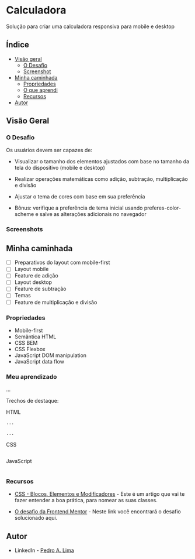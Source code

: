 # Calculadora
Solução para criar uma calculadora responsiva para mobile e desktop

## Índice

- [Visão geral](#visao-geral)
  - [O Desafio](#o-desafio)
  - [Screenshot](#screenshot)
- [Minha caminhada](#minha-caminhada)
  - [Propriedades](#propriedades)
  - [O que aprendi](#o-que-aprendi)
  - [Recursos](#recursos)
- [Autor](#autor)

## Visão Geral

### O Desafio

Os usuários devem ser capazes de:

- Visualizar o tamanho dos elementos ajustados com base no tamanho da tela do dispositivo (mobile e desktop)

- Realizar operações matemáticas como adição, subtração, multiplicação e divisão

- Ajustar o tema de cores com base em sua preferência

- Bônus: verifique a preferência de tema inicial usando preferes-color-scheme e salve as alterações adicionais no navegador

### Screenshots

<html>
<!--
    <h4>Layout mobile</h4>
    <img src="./assets/img/screenshot-mobile.png" width="300px">
    <h4>Layout mobile with data blank</h4>
    <img src="./assets/img/screenshot-mobile-blank.png" width="300px">
    <h4>Layout mobile with form complete</h4>
    <img src="./assets/img/screenshot-mobile-form-complete.png" width="300px">
    <h4>Layout desktop </h4>
    <img src="./assets/img/screenshot-desktop.png" width="920px">
    <h4>Layout desktop with data blank</h4>
    <img src="./assets/img/screenshot-desktop-blank.png" width="920px">
    <h4>Layout desktop with form complete</h4>
    <img src="./assets/img/screenshot-desktop-form-complete.png" width="920px">
-->
</html>

## Minha caminhada

- [ ] Preparativos do layout com mobile-first 
- [ ] Layout mobile
- [ ] Feature de adição
- [ ] Layout desktop
- [ ] Feature de subtração
- [ ] Temas
- [ ] Feature de multiplicação e divisão

### Propriedades

- Mobile-first
- Semântica HTML
- CSS BEM
- CSS Flexbox
- JavaScript DOM manipulation
- JavaScript data flow

### Meu aprendizado
...

Trechos de destaque:

HTML
```html
...

...
```
CSS
```css

```
JavaScript
```javascript

```

### Recursos

- [CSS - Blocos, Elementos e Modificadores](https://getbem.com/introduction/) - Este é um artigo que vai te fazer entender a boa prática, para nomear as suas classes.

- [O desafio da Frontend Mentor](https://www.frontendmentor.io/challenges/calculator-app-9lteq5N29) - Neste link você encontrará o desafio solucionado aqui.

## Autor

- LinkedIn - [Pedro A. Lima](https://www.linkedin.com/in/pedrolima626/)
